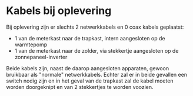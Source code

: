 # Kabels bij oplevering

Bij oplevering zijn er slechts 2 netwerkkabels en 0 coax kabels geplaatst:

- 1 van de meterkast naar de trapkast, intern aangesloten op de warmtepomp
- 1 van de meterkast naar de zolder, via stekkertje aangesloten op de zonnepaneel-inverter

Beide kabels zijn, naast de daarop aangesloten apparaten, gewoon bruikbaar als "normale" netwerkkabels.
Echter zal er in beide gevallen een switch nodig zijn en in het geval van de trapkast zal de kabel moeten worden doorgeknipt en van 2 stekkertjes te worden voozien.
